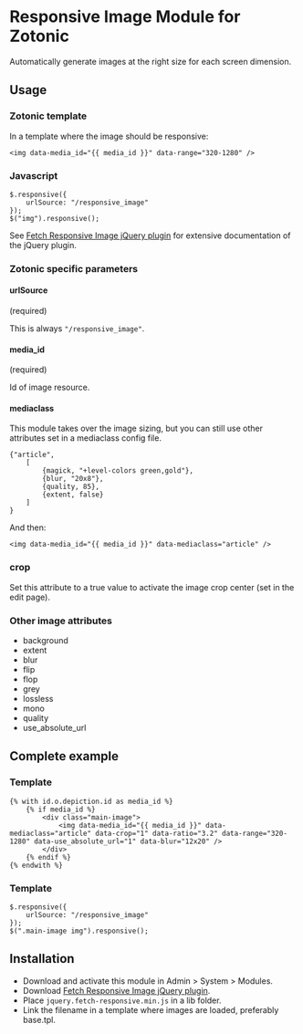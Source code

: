 # Responsive Image Module for Zotonic

Automatically generate images at the right size for each screen dimension.

## Usage

### Zotonic template

In a template where the image should be responsive:

    <img data-media_id="{{ media_id }}" data-range="320-1280" />


### Javascript

    $.responsive({
        urlSource: "/responsive_image"
    });
    $("img").responsive();


See [Fetch Responsive Image jQuery plugin](https://github.com/ArthurClemens/jquery-fetch-responsive-plugin) for extensive documentation of the jQuery plugin.


### Zotonic specific parameters

#### urlSource

(required) 

This is always `"/responsive_image"`.


#### media_id

(required) 

Id of image resource.

#### mediaclass

This module takes over the image sizing, but you can still use other attributes set in a mediaclass config file.

    {"article",
        [
            {magick, "+level-colors green,gold"},
            {blur, "20x8"},
            {quality, 85},
            {extent, false}
        ]
    }
    
And then:

    <img data-media_id="{{ media_id }}" data-mediaclass="article" />

### crop

Set this attribute to a true value to activate the image crop center (set in the edit page).

### Other image attributes

* background
* extent
* blur
* flip
* flop
* grey
* lossless
* mono
* quality
* use_absolute_url

## Complete example

### Template

    {% with id.o.depiction.id as media_id %}
        {% if media_id %}
            <div class="main-image">
                <img data-media_id="{{ media_id }}" data-mediaclass="article" data-crop="1" data-ratio="3.2" data-range="320-1280" data-use_absolute_url="1" data-blur="12x20" />
            </div>
        {% endif %}
    {% endwith %}
    
### Template

    $.responsive({
        urlSource: "/responsive_image"
    });
    $(".main-image img").responsive();

## Installation

* Download and activate this module in Admin > System > Modules.
* Download [Fetch Responsive Image jQuery plugin](https://github.com/ArthurClemens/jquery-fetch-responsive-plugin).
* Place `jquery.fetch-responsive.min.js` in a lib folder.
* Link the filename in a template where images are loaded, preferably base.tpl.
